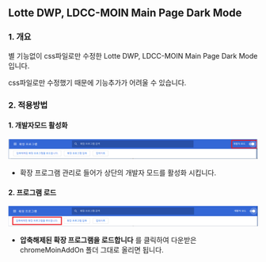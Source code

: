 ## Lotte DWP, LDCC-MOIN Main Page Dark Mode

### 1. 개요

별 기능없이  css파일로만 수정한 Lotte DWP, LDCC-MOIN Main Page Dark Mode 입니다.

css파일로만 수정했기 때문에 기능추가가 어려울 수 있습니다.



### 2. 적용방법

#### 1. 개발자모드 활성화

![1](description/1.png)

- 확장 프로그램 관리로 들어가 상단의 개발자 모드를 활성화 시킵니다.



#### 2. 프로그램 로드

![2](description/2.png)

- **압축해제된 확장 프로그램을 로드합니다** 를 클릭하여 다운받은 chromeMoinAddOn 폴더 그대로 올리면 됩니다.